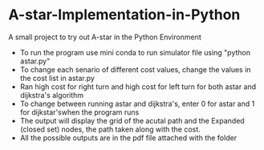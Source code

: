 # A-star-Implementation-in-Python
A small project to try out A-star in the Python Environment

* To run the program use mini conda to run simulator file using "python astar.py"
* To change each senario of different cost values, change the values in the cost list in astar.py
* Ran high cost for right turn and high cost for left turn for both astar and dijkstra's algorithm
* To change between running astar and dijkstra's, enter 0 for astar and 1 for dijkstar'swhen the program runs
* The output will display the grid of the acutal path and the Expanded (closed set) nodes, the path taken along with the cost.
* All the possible outputs are in the pdf file attached with the folder
